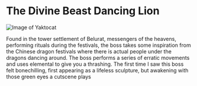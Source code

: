 # The Divine Beast Dancing Lion




![Image of Yaktocat](https://i.redd.it/29kcwb360o8d1.jpeg "Lord Heaven")


Found in the tower settlement of Belurat, messengers of the heavens, performing rituals during the festivals, the boss takes some inspiration from the Chinese dragon festivals where there is actual people under the dragons dancing around. The boss performs a series of erratic movements and uses elemental to give you a thrashing. The first time I saw this boss felt bonechilling, first appearing as a lifeless sculpture, but awakening with those green eyes a cutscene plays




